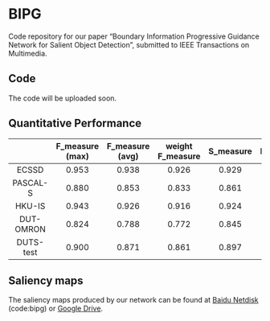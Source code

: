 # BIPG

Code repository for our paper “Boundary Information Progressive Guidance
Network for Salient Object Detection”, submitted to IEEE Transactions on Multimedia.

## Code
The code will be uploaded soon.

## Quantitative Performance
|       | F_measure (max) | F_measure (avg) | weight F_measure | S_measure | E_measure | MAE|
| :------:| :--------: | :--------: |:--------: | :--------: | :--------: | :--------:| 
| ECSSD | 0.953 | 0.938 |0.926 | 0.929 | 0.958 | 0.029|
| PASCAL-S| 0.880 | 0.853 |0.833 | 0.861 | 0.907 | 0.059|
| HKU-IS| 0.943 | 0.926 |0.916 | 0.924 | 0.964 | 0.025|
| DUT-OMRON | 0.824 | 0.788 |0.772 | 0.845 | 0.888 | 0.051|
| DUTS-test| 0.900 | 0.871 |0.861 | 0.897 | 0.936 | 0.033|

## Saliency maps
The saliency maps produced by our network can be found at [Baidu Netdisk](https://pan.baidu.com/s/1lwk7xPFshcWfhaTj-ZfLVA) (code:bipg) or [Google Drive](https://drive.google.com/file/d/1RFUL_NrHX3_NR0GLj2sTi0R3nNTIyL1F/view?usp=sharing).